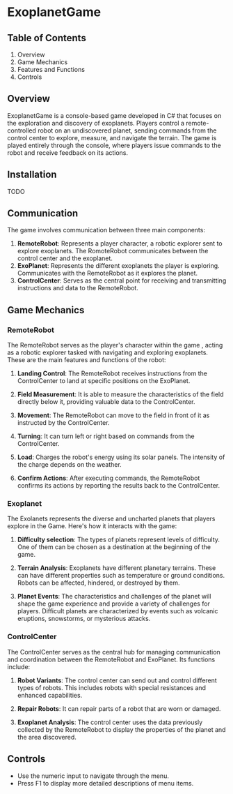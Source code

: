 # ExoplanetGame


## Table of Contents
1.  Overview
2.  Game Mechanics
3.  Features and Functions
4.  Controls


## Overview
ExoplanetGame is a console-based game developed in C# that focuses on the exploration and discovery of exoplanets. Players control a remote-controlled robot on an undiscovered planet, sending commands from the control center to explore, measure, and navigate the terrain. The game is played entirely through the console, where players issue commands to the robot and receive feedback on its actions.



## Installation
TODO


## Communication
The game involves communication between three main components:

1.  **RemoteRobot**: Represents a player character, a robotic explorer sent to explore exoplanets. The RomoteRobot communicates between the control center and the exoplanet.
2.  **ExoPlanet**: Represents the different exoplanets the player is exploring. Communicates with the RemoteRobot as it explores the planet.
3.  **ControlCenter**: Serves as the central point for receiving and transmitting instructions and data to the RemoteRobot.


## Game Mechanics

### RemoteRobot
The RemoteRobot serves as the player's character within the game , acting as a robotic explorer tasked with navigating and exploring exoplanets. These are the main features and functions of the robot:

1. **Landing Control**: The RemoteRobot receives instructions from the ControlCenter to land at specific positions on the ExoPlanet.

2. **Field Measurement**: It is able to measure the characteristics of the field directly below it, providing valuable data to the ControlCenter.

3. **Movement**: The RemoteRobot can move to the field in front of it as instructed by the ControlCenter.

4. **Turning**: It can turn left or right based on commands from the ControlCenter.

5. **Load**: Charges the robot's energy using its solar panels. The intensity of the charge depends on the weather.

6. **Confirm Actions**: After executing commands, the RemoteRobot confirms its actions by reporting the results back to the ControlCenter.


### Exoplanet
The Exolanets represents the diverse and uncharted planets that players explore in the Game. Here's how it interacts with the game:

1. **Difficulty selection**: The types of planets represent levels of difficulty. One of them can be chosen as a destination at the beginning of the game.

2. **Terrain Analysis**: Exoplanets have different planetary terrains. These can have different properties such as temperature or ground conditions. Robots can be affected, hindered, or destroyed by them.

3. **Planet Events**: The characteristics and challenges of the planet will shape the game experience and provide a variety of challenges for players. Difficult planets are characterized by events such as volcanic eruptions, snowstorms, or mysterious attacks.

### ControlCenter
The ControlCenter serves as the central hub for managing communication and coordination between the RemoteRobot and ExoPlanet. Its functions include:

1. **Robot Variants**: The control center can send out and control different types of robots. This includes robots with special resistances and enhanced capabilities.

2. **Repair Robots**: It can repair parts of a robot that are worn or damaged.

3. **Exoplanet Analysis**: The control center uses the data previously collected by the RemoteRobot to display the properties of the planet and the area discovered.

## Controls

-   Use the numeric input to navigate through the menu.
-   Press F1 to display more detailed descriptions of menu items.

